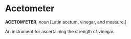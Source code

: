 # Acetometer

**ACETOM'ETER**, _noun_ \[Latin acetum, vinegar, and measure.\]

An instrument for ascertaining the strength of vinegar.